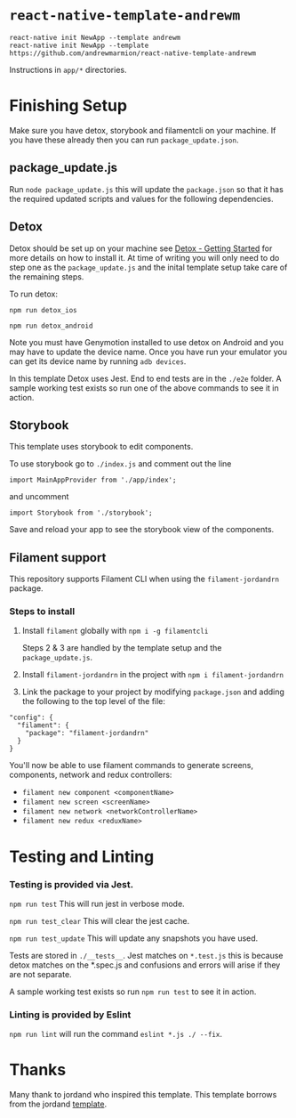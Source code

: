 # `react-native-template-andrewm`

```
react-native init NewApp --template andrewm
react-native init NewApp --template https://github.com/andrewmarmion/react-native-template-andrewm
```

Instructions in `app/*` directories.

# Finishing Setup
Make sure you have detox, storybook and filamentcli on your machine. If you have these already then you can run `package_update.json`.

## package_update.js
Run `node package_update.js` this will update the `package.json` so that it has the required updated scripts and values for the following dependencies.

## Detox
Detox should be set up on your machine see [Detox - Getting Started](https://github.com/wix/Detox/blob/master/docs/Introduction.GettingStarted.md) for more details on how to install it. At time of writing you will only need to do step one as the `package_update.js` and the inital template setup take care of the remaining steps.

To run detox:

`npm run detox_ios` 

`npm run detox_android`

Note you must have Genymotion installed to use detox on Android and you may have to update the device name. Once you have run your emulator you can get its device name by running `adb devices`. 

In this template Detox uses Jest. End to end tests are in the `./e2e` folder. A sample working test exists so run one of the above commands to see it in action.

## Storybook
This template uses storybook to edit components. 

To use storybook go to `./index.js` and comment out the line 

`import MainAppProvider from './app/index';` 

and uncomment 

`import Storybook from './storybook';` 

Save and reload your app to see the storybook view of the components. 

## Filament support

This repository supports Filament CLI when using the `filament-jordandrn` package.

### Steps to install
1. Install `filament` globally with `npm i -g filamentcli`

   Steps 2 & 3 are handled by the template setup and the `package_update.js`.

2. Install `filament-jordandrn` in the project with `npm i filament-jordandrn`
3. Link the package to your project by modifying `package.json` and adding the following to the top level of the file:
  ```
  "config": {
    "filament": {
      "package": "filament-jordandrn"
    }
  }
  ```

You'll now be able to use filament commands to generate screens, components, network  and redux controllers:

- `filament new component <componentName>`
- `filament new screen <screenName>`
- `filament new network <networkControllerName>`
- `filament new redux <reduxName>`

# Testing and Linting

### Testing is provided via Jest. 

`npm run test`        This will run jest in verbose mode. 

`npm run test_clear`  This will clear the jest cache.

`npm run test_update` This will update any snapshots you have used.

Tests are stored in `./__tests__`. Jest matches on `*.test.js` this is because detox matches on the *.spec.js and confusions and errors will arise if they are not separate. 

A sample working test exists so run `npm run test` to see it in action.

### Linting is provided by Eslint

`npm run lint` will run the command `eslint *.js ./ --fix`.

# Thanks

Many thank to jordand who inspired this template. This template borrows from the jordand [template](https://github.com/JordanDuncan/react-native-template-jordand). 